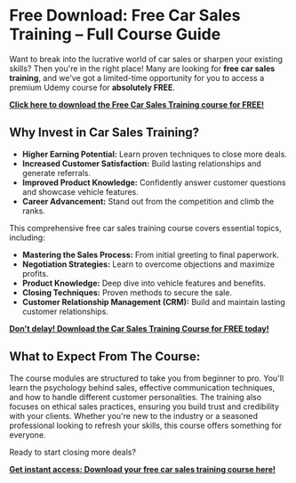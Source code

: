 # Free Download: Free Car Sales Training – Full Course Guide

Want to break into the lucrative world of car sales or sharpen your existing skills? Then you're in the right place! Many are looking for **free car sales training**, and we've got a limited-time opportunity for you to access a premium Udemy course for **absolutely FREE**.

[**Click here to download the Free Car Sales Training course for FREE!**](https://udemywork.com/free-car-sales-training)

## Why Invest in Car Sales Training?

*   **Higher Earning Potential:** Learn proven techniques to close more deals.
*   **Increased Customer Satisfaction:** Build lasting relationships and generate referrals.
*   **Improved Product Knowledge:** Confidently answer customer questions and showcase vehicle features.
*   **Career Advancement:** Stand out from the competition and climb the ranks.

This comprehensive free car sales training course covers essential topics, including:

*   **Mastering the Sales Process:** From initial greeting to final paperwork.
*   **Negotiation Strategies:** Learn to overcome objections and maximize profits.
*   **Product Knowledge:** Deep dive into vehicle features and benefits.
*   **Closing Techniques:** Proven methods to secure the sale.
*   **Customer Relationship Management (CRM):** Build and maintain lasting customer relationships.

[**Don't delay! Download the Car Sales Training Course for FREE today!**](https://udemywork.com/free-car-sales-training)

## What to Expect From The Course:

The course modules are structured to take you from beginner to pro. You'll learn the psychology behind sales, effective communication techniques, and how to handle different customer personalities. The training also focuses on ethical sales practices, ensuring you build trust and credibility with your clients. Whether you're new to the industry or a seasoned professional looking to refresh your skills, this course offers something for everyone.

Ready to start closing more deals?

[**Get instant access: Download your free car sales training course here!**](https://udemywork.com/free-car-sales-training)
